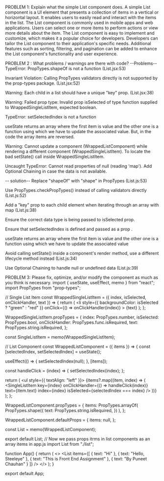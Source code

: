 PROBLEM 1: Explain what the simple List component does.
A simple List component is a UI element that presents a collection of items in a vertical or horizontal layout.
It enables users to easily read and interact with the items in the list.
The List component is commonly used in mobile apps and web applications.
Users can select one or more items to perform actions or view more details about the item.
The List component is easy to implement and customize, which makes it a popular choice for developers.
Developers can tailor the List component to their application's specific needs.
Additional features such as sorting, filtering, and pagination can be added to enhance the List component's functionality and user experience.



PROBLEM 2 : What problems / warnings are there with code?
      --Problems--
TypeError: PropTypes.shapeOf is not a function (List.jsx:53)

Invariant Violation: Calling PropTypes validators directly is not supported by the prop-types package. (List.jsx:52)

Warning: Each child in a list should have a unique "key" prop. (List.jsx:38)

Warning: Failed prop type: Invalid prop isSelected of type function supplied to WrappedSingleListItem, expected boolean.

TypeError: setSelectedIndex is not a function

useState returns an array where the first item is value and the other one is a function using which we have to update the associated value. But, in the code the array items are reversed.

Warning: Cannot update a component (WrappedListComponent) while rendering a different component (WrappedSingleListItem). To locate the bad setState() call inside WrappedSingleListItem.

Uncaught TypeError: Cannot read properties of null (reading 'map'). Add Optional Chaining in case the data is not available.

  -- solution--
Replace "shapeOf" with "shape" in PropTypes (List.js:53)

Use PropTypes.checkPropTypes() instead of calling validators directly (List.js:52)

Add a "key" prop to each child element when iterating through an array with map (List.js:38)

Ensure the correct data type is being passed to isSelected prop.

Ensure that setSelectedIndex is defined and passed as a prop .

useState returns an array where the first item is value and the other one is a function using which we have to update the associated value

Avoid calling setState() inside a component's render method, use a different lifecycle method instead (List.js:34)

Use Optional Chaining to handle null or undefined data (List.js:39)





PROBLEM 3: Please fix, optimize, and/or modify the component as much as you think is necessary.
 import { useState, useEffect, memo } from "react";
 import PropTypes from "prop-types";

 // Single List Item
 const WrappedSingleListItem = ({ index, isSelected, onClickHandler, text }) => {
return (
	<li
		style={{ backgroundColor: isSelected ? "green" : "red" }}
		onClick={() => onClickHandler(index)}
	>
		{text}
	</li>
);
 };

 WrappedSingleListItem.propTypes = {
index: PropTypes.number,
isSelected: PropTypes.bool,
onClickHandler: PropTypes.func.isRequired,
text: PropTypes.string.isRequired,
 };

 const SingleListItem = memo(WrappedSingleListItem);

 // List Component
 const WrappedListComponent = ({ items }) => {
const [selectedIndex, setSelectedIndex] = useState();

useEffect(() => {
	setSelectedIndex(null);
}, [items]);

const handleClick = (index) => {
	setSelectedIndex(index);
};

return (
	<ul style={{ textAlign: "left" }}>
		{items?.map((item, index) => (
			<SingleListItem
				key={index}
				onClickHandler={() => handleClick(index)}
				text={item.text}
				index={index}
				isSelected={selectedIndex === index}
			/>
		))}
	</ul>
);
 };

 WrappedListComponent.propTypes = {
items: PropTypes.arrayOf(
	PropTypes.shape({
		text: PropTypes.string.isRequired,
	})
),
 };

 WrappedListComponent.defaultProps = {
items: null,
 };

 const List = memo(WrappedListComponent);

 export default List;
// Now we pass props itrms in list components as an array items in app.js
import List from "./list";

function App() {
  return (
    <>
      <List
        items={[
          { text: "Hi" },
          { text: "Hello, Steeleye" },
          { text: "This is Front End Assignment" },
          { text: "By Puneet Chauhan" }
        ]}
      />
    </>
  );
}

export default App;
